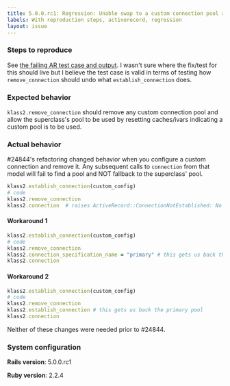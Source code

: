 ```yaml
---
title: 5.0.0.rc1: Regression: Unable swap to a custom connection pool and back to AR::Base pool after #24844
labels: With reproduction steps, activerecord, regression
layout: issue
---
```


### Steps to reproduce

See [the failing AR test case and output](https://gist.github.com/jrafanie/a27f713e791875a45a007aebb013e539#file-test_for_swapping_connection_pools-diff-L31).  I wasn't sure where the fix/test for this should live but I believe the test case is valid in terms of testing how `remove_connection` should undo what `establish_connection` does.
### Expected behavior

`klass2.remove_connection` should remove any custom connection pool and allow the superclass's pool to be used by resetting caches/ivars indicating a custom pool is to be used.
### Actual behavior
#24844's refactoring changed behavior when you configure a custom connection and remove it.  Any subsequent calls to `connection` from that model will fail to find a pool and NOT fallback to the superclass' pool.

``` ruby
klass2.establish_connection(custom_config)
# code
klass2.remove_connection
klass2.connection  # raises ActiveRecord::ConnectionNotEstablished: No connection pool with id klass2 found
```
#### Workaround 1

``` ruby
klass2.establish_connection(custom_config)
# code
klass2.remove_connection
klass2.connection_specification_name = "primary" # this gets us back the primary pool
klass2.connection
```
#### Workaround 2

``` ruby
klass2.establish_connection(custom_config)
# code
klass2.remove_connection
klass2.establish_connection # this gets us back the primary pool
klass2.connection
```

Neither of these changes were needed prior to #24844.
### System configuration

**Rails version**: 5.0.0.rc1

**Ruby version**: 2.2.4

